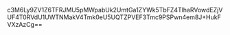 c3M6Ly9ZV1Z6TFRJMU5pMWpabUk2UmtGa1ZYWk5TbFZ4TlhaRVowdEZjVUF4T0RVdU1UWTNMakV4Tmk0eU5UQTZPVEF3Tmc9PSPwn4em8J+HukFVXzAzCg==